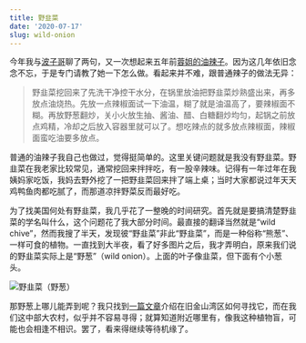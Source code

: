 ```yaml
---
title: 野韭菜
date: '2020-07-17'
slug: wild-onion
---
```


今年我与[波子哥](/cn/2020/04/bo/)聊了两句，又一次想起来五年前[蓉姐的油辣子](/cn/2020/04/rice-bun-2/)。因为这几年依旧念念不忘，于是专门请教了她一下怎么做。看起来并不难，跟普通辣子的做法无异：

> 野韭菜挖回来了先洗干净控干水分，在锅里放油把野韭菜炒熟盛出来，再多放点油烧热。先放一点辣椒面试一下油温，糊了就是油温高了，要辣椒面不糊。再放野葱翻炒，关小火放生抽、酱油、醋、白糖翻炒均匀，起锅之前放点鸡精，冷却之后放入容器里就可以了。想吃辣点的就多放点辣椒面，辣椒面蛮吃油要多放点。

普通的油辣子我自己也做过，觉得挺简单的。这里关键问题就是我没有野韭菜。野韭菜在我老家比较常见，通常挖回来拌拌吃，有一股辛辣味。记得有一年过年在我姨妈家吃饭，我妈去野外挖了一把野韭菜回来拌了端上桌；当时大家都说过年天天鸡鸭鱼肉都吃腻了，而那道凉拌野菜反而最好吃。

为了找美国何处有野韭菜，我几乎花了一整晚的时间研究。首先就是要搞清楚野韭菜的学名叫什么，这个问题花了我大部分时间。最直接的翻译当然就是“wild chive”，然而我搜了半天，发现彼“野韭菜”非此“野韭菜”，而是一种俗称“熊葱”、一样可食的植物。一直找到大半夜，看了好多图片之后，我才弄明白，原来我们说的野韭菜实际上是“野葱”（wild onion）。上面的叶子像韭菜，但下面有个小葱头。

![野韭菜（野葱）](https://images.squarespace-cdn.com/content/v1/544721fce4b065964dbc566b/1551816210534-FKOY681AMW75S1IJDWYF/ke17ZwdGBToddI8pDm48kDHPSfPanjkWqhH6pl6g5ph7gQa3H78H3Y0txjaiv_0fDoOvxcdMmMKkDsyUqMSsMWxHk725yiiHCCLfrh8O1z4YTzHvnKhyp6Da-NYroOW3ZGjoBKy3azqku80C789l0mwONMR1ELp49Lyc52iWr5dNb1QJw9casjKdtTg1_-y4jz4ptJBmI9gQmbjSQnNGng/mxtcnl7qxbt01.jpg?format=1500w)

那野葱上哪儿能弄到呢？我只找到[一篇文章](https://www.foragesf.com/blog/2019/3/5/wild-onions-natures-delectable-answer-to-scallions)介绍在旧金山湾区如何寻找它，而在我们这中部大农村，似乎并不容易寻得；就算知道附近哪里有，像我这种植物盲，可能也会相逢不相识。罢了，看来得继续等待机缘了。
